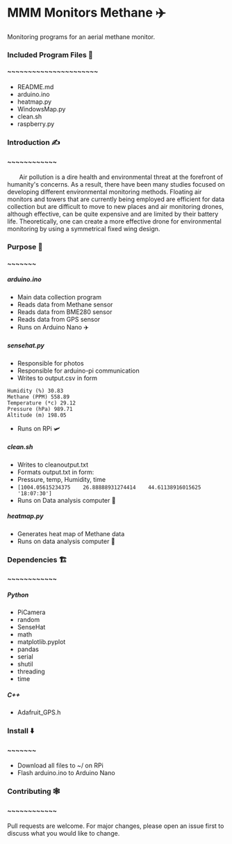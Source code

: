 # MMM Monitors Methane ✈️
Monitoring programs for an aerial methane monitor.  

### Included Program Files 🎪  
#### ~~~~~~~~~~~~~~~~~~~~~~  
* README.md  
* arduino.ino
* heatmap.py  
* WindowsMap.py    
* clean.sh  
* raspberry.py    

### Introduction ✍️
#### ~~~~~~~~~~~~

&nbsp;&nbsp;&nbsp;&nbsp;&nbsp;&nbsp; Air pollution is a dire health and
environmental threat at the forefront of humanity's concerns. As a result, there
 have been many studies focused on developing different environmental monitoring
  methods. Floating air monitors and towers that are currently being employed
  are efficient for data collection but are difficult to move to new places and
   air monitoring drones, although effective, can be quite expensive and are
   limited by their battery life. Theoretically, one can create a more effective
    drone for environmental monitoring by using a symmetrical fixed wing design.

### Purpose 🥅
#### ~~~~~~~
##### arduino.ino
* Main data collection program
* Reads data from Methane sensor
* Reads data from BME280 sensor
* Reads data from GPS sensor
* Runs on Arduino Nano ✈️
##### sensehat.py    
* Responsible for photos
* Responsible for arduino-pi communication
* Writes to output.csv in form   
```
Humidity (%) 30.83
Methane (PPM) 558.89
Temperature (*c) 29.12
Pressure (hPa) 989.71
Altitude (m) 198.05
```
* Runs on RPi 🛩️  
##### clean.sh    
* Writes to cleanoutput.txt  
* Formats output.txt in form:  
* Pressure,              temp,              Humidity,              time  
* ``` [1004.05615234375    26.88888931274414    44.61138916015625    '18:07:30']  ```  
* Runs on Data analysis computer 🔌
##### heatmap.py   
* Generates heat map of Methane data    
* Runs on data analysis computer 🔌      
### Dependencies 🏗️
#### ~~~~~~~~~~~~
##### Python
* PiCamera
* random
* SenseHat
* math
* matplotlib.pyplot
* pandas
* serial
* shutil
* threading
* time
##### C++
* Adafruit_GPS.h

### Install ⬇️
#### ~~~~~~~
* Download all files to ~/ on RPi
* Flash arduino.ino to Arduino Nano

### Contributing 🕸️
#### ~~~~~~~~~~~~
Pull requests are welcome. For major changes, please open an issue first to discuss what you would like to change.

